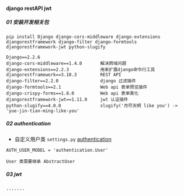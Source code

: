 #### django restAPI jwt

##### 01 安装开发相关包

```
pip install Django django-cors-middleware django-extensions djangorestframework django-filter django-formtools djangorestframework-jwt python-slugify
```

```
Django==2.2.6
django-cors-middleware==1.4.0       解决跨域问题
django-extensions==2.2.3            用来扩展django命令行工具
djangorestframework==3.10.3         REST API
django-filter==2.2.0                django 过滤插件
django-formtools==2.1               Web api 表单预览插件      
django-crispy-forms==1.8.0          Web api 表单美化
djangorestframework-jwt==1.11.0     jwt 认证插件
python-slugify==4.0.0               slugify('月尽天明 like you') -> 'yue-jin-tian-ming-like-you'
```

##### 02 authentication

- 自定义用户类 `settings.py` [authentication](/Blog/apps/authentication/models.py)

```
AUTH_USER_MODEL = 'authentication.User'

User 类需要继承 AbstractUser
```

##### 03 jwt

```
.......
```




